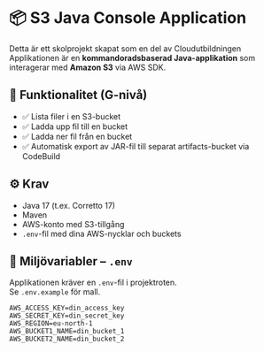 # 📦 S3 Java Console Application

Detta är ett skolprojekt skapat som en del av Cloudutbildningen  
Applikationen är en **kommandoradsbaserad Java-applikation** som interagerar med **Amazon S3** via AWS SDK.

## 🎯 Funktionalitet (G-nivå)

- ✅ Lista filer i en S3-bucket
- ✅ Ladda upp fil till en bucket
- ✅ Ladda ner fil från en bucket
- ✅ Automatisk export av JAR-fil till separat artifacts-bucket via CodeBuild

## ⚙️ Krav

- Java 17 (t.ex. Corretto 17)
- Maven
- AWS-konto med S3-tillgång
- `.env`-fil med dina AWS-nycklar och buckets

## 🔐 Miljövariabler – `.env`

Applikationen kräver en `.env`-fil i projektroten.  
Se `.env.example` för mall.

```env
AWS_ACCESS_KEY=din_access_key
AWS_SECRET_KEY=din_secret_key
AWS_REGION=eu-north-1
AWS_BUCKET1_NAME=din_bucket_1
AWS_BUCKET2_NAME=din_bucket_2
